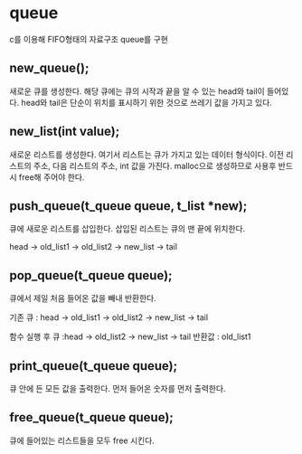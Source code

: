 # queue
c를 이용해 FIFO형태의 자료구조 queue를 구현

## new_queue();
새로운 큐를 생성한다.
해당 큐에는 큐의 시작과 끝을 알 수 있는 head와 tail이 들어있다.
head와 tail은 단순이 위치를 표시하기 위한 것으로 쓰레기 값을 가지고 있다.

## new_list(int value);
새로운 리스트를 생성한다.
여기서 리스트는 큐가 가지고 있는 데이터 형식이다.
이전 리스트의 주소, 다음 리스트의 주소, int 값을 가진다.
malloc으로 생성하므로 사용후 반드시 free해 주어야 한다.

## push_queue(t_queue queue, t_list *new);
큐에 새로운 리스트를 삽입한다.
삽입된 리스트는 큐의 맨 끝에 위치한다.

head -> old_list1 -> old_list2 -> new_list -> tail

## pop_queue(t_queue queue);
큐에서 제일 처음 들어온 값을 빼내 반환한다.

기존 큐  : head -> old_list1 -> old_list2 -> new_list -> tail

함수 실행 후
큐      :head -> old_list2 -> new_list -> tail
반환값   : old_list1

## print_queue(t_queue queue);
큐 안에 든 모든 값을 출력한다.
먼저 들어온 숫자를 먼저 출력한다.

## free_queue(t_queue queue);
큐에 들어있는 리스트들을 모두 free 시킨다.